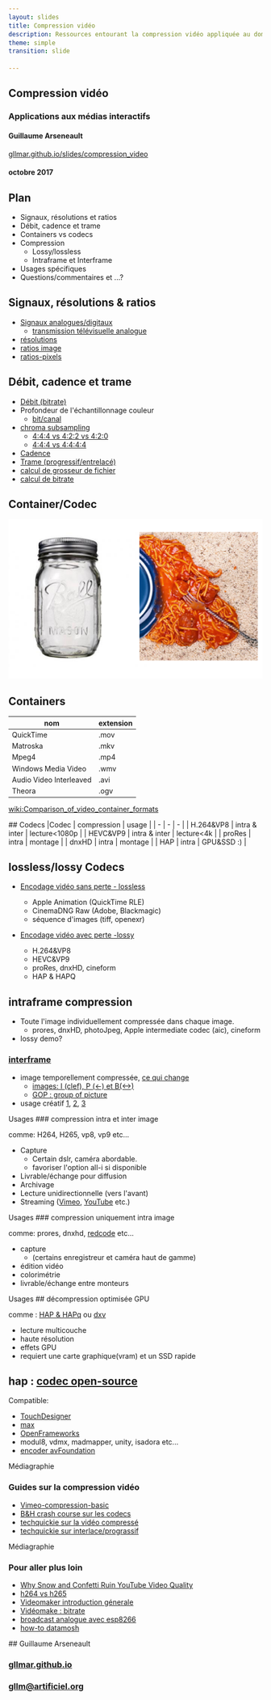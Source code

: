 ```yaml
---
layout: slides
title: Compression vidéo
description: Ressources entourant la compression vidéo appliquée au domaine des médias interactifs   
theme: simple
transition: slide

---
```



<section data-markdown>

##  Compression vidéo
### Applications aux médias interactifs  

#### Guillaume Arseneault 

[gllmar.github.io/slides/compression_video](/slides/compression_video/#/)

#### octobre 2017

</section>


<section data-markdown>

## Plan

* Signaux, résolutions et ratios
* Débit, cadence et trame
* Containers vs codecs
* Compression 
	* Lossy/lossless
	* Intraframe et Interframe
* Usages spécifiques
* Questions/commentaires et ...? 

</section>

<section data-markdown>

## Signaux, résolutions & ratios

* [Signaux analogues/digitaux](https://en.wikipedia.org/wiki/Video#Analog_video)
	* [transmission télévisuelle analogue](https://en.wikipedia.org/wiki/Analog_television)
* [résolutions](https://en.wikipedia.org/wiki/Computer_display_standard#/media/File:Vector_Video_Standards2.svg)
* [ratios image](https://en.wikipedia.org/wiki/Display_aspect_ratio)
* [ratios-pixels](https://en.wikipedia.org/wiki/Pixel_aspect_ratio)

</section>

<section data-markdown>

## Débit, cadence et trame

* [Débit (bitrate)](https://en.wikipedia.org/wiki/Bit_rate#Video) 
* Profondeur de l'échantillonnage couleur 
	* [bit/canal](https://en.wikipedia.org/wiki/Color_depth)  
* [chroma subsampling](https://en.wikipedia.org/wiki/Chroma_subsampling#Sampling_systems_and_ratios) 
	* [4:4:4 vs 4:2:2 vs 4:2:0](https://upload.wikimedia.org/wikipedia/commons/0/06/Colorcomp.jpg)
	* [4:4:4 vs 4:4:4:4](https://en.wikipedia.org/wiki/Alpha_compositing)
* [Cadence](https://frames-per-second.appspot.com) 
* [Trame (progressif/entrelacé)](https://web.archive.org/web/20140222010640/http://neuron2.net/LVG/interlacing.html)
* [calcul de grosseur de fichier](https://toolstud.io/video/filesize.php?imagewidth=1920&imageheight=1080&framerate=29.97&timeduration=60&timeunit=seconds)
* [calcul de bitrate](https://toolstud.io/video/bitrate.php?imagewidth=1&imageheight=1&colordepth=24&framerate=29.97)

</section>



<section data-markdown>

## Container/Codec

![container codec](assets/container-codec.png)

</section>

<section data-markdown>

## Containers

| nom | extension |
| -	| -|
| QuickTime | .mov |
| Matroska  | .mkv |
| Mpeg4		| .mp4 |
| Windows Media Video | .wmv |
| Audio Video Interleaved | .avi |
| Theora 	| .ogv |

[wiki:Comparison_of_video_container_formats](https://en.wikipedia.org/wiki/Comparison_of_video_container_formats)

</section>


<section data-markdown>
## Codecs
|Codec 				| compression		| usage 		|	 
| - 				|	-				|	 - 			|	
| H.264&VP8			|	intra & inter	| lecture<1080p 	|
| HEVC&VP9			|	intra & inter   | lecture<4k  	|
| proRes 			|	intra			| montage 		|
| dnxHD				|	intra 			| montage 		|
| HAP				|	intra 		 	| GPU&SSD :)	 |


</section>


<section data-markdown>

## lossless/lossy Codecs

* [Encodage vidéo sans perte - lossless](https://en.wikipedia.org/wiki/List_of_codecs#Lossless_video_compression)
	* Apple Animation (QuickTime RLE)
	* CinemaDNG Raw (Adobe, Blackmagic)
	* séquence d'images (tiff, openexr)

*  [Encodage vidéo avec perte -lossy](https://en.wikipedia.org/wiki/List_of_codecs#Lossy_compression_2)
	* H.264&VP8
	* HEVC&VP9
	* proRes, dnxHD, cineform		
	* HAP & HAPQ		

</section>


<section data-markdown>

## intraframe compression

* Toute l'image individuellement compressée dans chaque image.
	* prores, dnxHD, photoJpeg, Apple intermediate codec (aic), cineform 	
* lossy demo? 

</section>	

<section data-markdown>

### [interframe](https://en.wikipedia.org/wiki/Inter_frame)
* image temporellement compressée, [ce qui change](http://dvd-hq.info/data_compression_3.php)
	* [images: I (clef), P (<-) et B(<->)](https://en.wikipedia.org/wiki/Video_compression_picture_types)
	* [GOP : group of picture](https://en.wikipedia.org/wiki/Inter_frame#/media/File:IPB_images_sequence.png)
* usage créatif [1](https://www.youtube.com/watch?v=rMSsw4CZvKg), [2](https://www.youtube.com/watch?v=rSmEOk5AiN0), [3](https://www.youtube.com/watch?v=dNa0-xrKi3Q)

</section>	


<section data-markdown>
Usages 
### compression intra et inter image

comme: H264, H265, vp8, vp9 etc...

* Capture 
	* Certain dslr, caméra abordable.
	* favoriser l'option all-i si disponible
* Livrable/échange pour diffusion
* Archivage
* Lecture unidirectionnelle (vers l'avant)
* Streaming ([Vimeo](https://vimeo.com/help/compression), [YouTube](https://support.google.com/youtube/answer/1722171?hl=en) etc.)

</section>	


<section data-markdown>
Usages 
### compression uniquement intra image

comme: prores, dnxhd, [redcode](http://www.red.com/learn/red-101/redcode-file-format) etc...

* capture 
	* (certains enregistreur et caméra haut de gamme)
* édition vidéo
* colorimétrie
* livrable/échange entre monteurs

</section>	




<section data-markdown>
Usages
## décompression optimisée GPU

comme : [HAP & HAPq](http://vdmx.vidvox.net/blog/hap) ou [dxv](https://resolume.com/software/codec)

* lecture multicouche 
* haute résolution 
* effets GPU 
* requiert une carte graphique(vram) et un SSD rapide


</section>	

<section data-markdown>

## hap : [codec open-source](https://github.com/Vidvox/hap)

Compatible:
* [TouchDesigner](http://www.derivative.ca/wiki088/index.php?title=Hap)
* [max](https://cycling74.com/forums/announcing-hap-video-engine/)
* [OpenFrameworks](https://github.com/bangnoise/ofxHapPlayer)
* modul8, vdmx, madmapper, unity, isadora etc...
* [encoder avFoundation](https://github.com/Vidvox/hap-in-avfoundation/releases) 
</section>	

<section data-markdown>
Médiagraphie

### Guides sur la compression vidéo

* [Vimeo-compression-basic](https://vimeo.com/blog/post/video-compression-basics)
* [B&H crash course sur les codecs](https://www.youtube.com/watch?v=sisvOeZItb0)
* [techquickie sur la vidéo compressé](https://www.youtube.com/watch?v=qbGQBT2Vwvc)
* [techquickie sur interlace/prograssif](https://www.youtube.com/watch?v=H_o5h5SK_70)

</section>


<section data-markdown>

Médiagraphie

### Pour aller plus loin

* [Why Snow and Confetti Ruin YouTube Video Quality](https://www.youtube.com/watch?v=r6Rp-uo6HmI)
* [h264 vs h265](https://www.youtube.com/watch?v=Fawcboio6g4)
* [Videomaker introduction génerale](https://www.youtube.com/watch?v=fLlkgTRZSzc)
* [Vidéomake : bitrate ](https://www.youtube.com/watch?v=QOn-9anLFxA)
* [broadcast analogue avec esp8266](https://www.youtube.com/watch?v=SSiRkpgwVKY)
* [how-to datamosh](https://www.youtube.com/watch?v=tYytVzbPky8)

</section>



<section data-markdown>
## Guillaume Arseneault

### [gllmar.github.io](https://gllmar.github.io)

### [gllm@artificiel.org](mailto:guillaume@artificiel.org)

</section>




